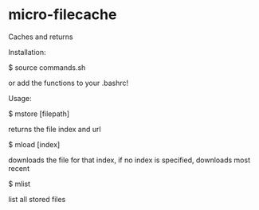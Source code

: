 # micro-filecache
Caches and returns

Installation:

$ source commands.sh

or add the functions to your .bashrc!

Usage:

$ mstore [filepath]

returns the file index and url

$ mload [index]

downloads the file for that index, if no index is specified, downloads most recent

$ mlist

list all stored files
